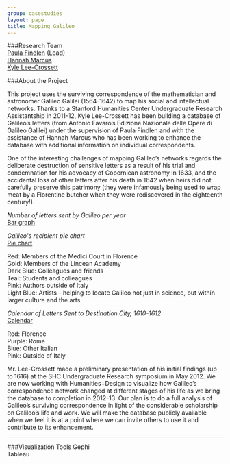 ```yaml
---
group: casestudies  
layout: page  
title: Mapping Galileo  
---  
```


###Research Team  
[Paula Findlen](/people/#findlen) (Lead)  
[Hannah Marcus](/people/#marcus)  
[Kyle Lee-Crossett](/people/#crossett)

###About the Project


This project uses the surviving correspondence of the mathematician and astronomer Galileo Galilei (1564-1642) to map his social and intellectual networks.  Thanks to a Stanford Humanities Center Undergraduate Research Assistantship in 2011-12, Kyle Lee-Crossett has been building a database of Galileo’s letters (from Antonio Favaro’s Edizione Nazionale delle Opere di Galileo Galilei) under the supervision of Paula Findlen and with the assistance of Hannah Marcus who has been working to enhance the database with additional information on individual correspondents.

One of the interesting challenges of mapping Galileo’s networks regards the deliberate destruction of sensitive letters as a result of his trial and condemnation for his advocacy of Copernican astronomy in 1633, and the accidental loss of other letters after his death in 1642 when heirs did not carefully preserve this patrimony (they were infamously being used to wrap meat by a Florentine butcher when they were rediscovered in the eighteenth century!).

*Number of letters sent by Galileo per year*  
[Bar graph]

*Galileo's recipient pie chart*  
[Pie chart]

Red: Members of the Medici Court in Florence  
Gold: Members of the Lincean Academy  
Dark Blue: Colleagues and friends  
Teal: Students and colleagues  
Pink: Authors outside of Italy  
Light Blue: Artists - helping to locate Galileo not just in science, but within larger culture and the arts  

*Calendar of Letters Sent to Destination City, 1610-1612*  
[Calendar]

Red: Florence  
Purple: Rome  
Blue: Other Italian  
Pink: Outside of Italy  

Mr. Lee-Crossett made a preliminary presentation of his initial findings (up to 1616) at the SHC Undergraduate Research symposium in May 2012.  We are now working with Humanities+Design to visualize how Galileo’s correspondence network changed at different stages of his life as we bring the database to completion in 2012-13. Our plan is to do a full analysis of Galileo’s surviving correspondence in light of the considerable scholarship on Galileo’s life and work.  We will make the database publicly available when we feel it is at a point where we can invite others to use it and contribute to its enhancement.

<hr>

###Visualization Tools
Gephi  
Tableau  


[bar graph]: https://stanford.box.com/galileobargraph
[pie chart]: https://stanford.box.com/piechart
[calendar]: https://stanford.box.com/galileocalendar





